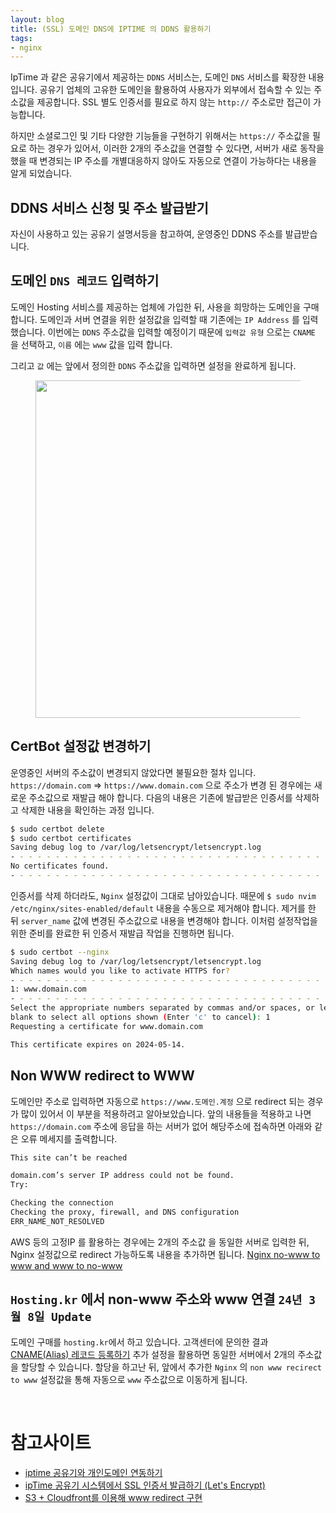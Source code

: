 ```yaml
---
layout: blog
title: (SSL) 도메인 DNS에 IPTIME 의 DDNS 활용하기
tags:
- nginx
---
```


IpTime 과 같은 공유기에서 제공하는 `DDNS` 서비스는, 도메인 `DNS` 서비스를 확장한 내용 입니다. 공유기 업체의 고유한 도메인을 활용하여 사용자가 외부에서 접속할 수 있는 주소값을 제공합니다. SSL 별도 인증서를 필요로 하지 않는 `http://` 주소로만 접근이 가능합니다.

하지만 소셜로그인 및 기타 다양한 기능들을 구현하기 위해서는 `https://` 주소값을 필요로 하는 경우가 있어서, 이러한 2개의 주소값을 연결할 수 있다면, 서버가 새로 동작을 했을 때 변경되는 IP 주소를 개별대응하지 않아도 자동으로 연결이 가능하다는 내용을 알게 되었습니다.

## DDNS 서비스 신청 및 주소 발급받기
자신이 사용하고 있는 공유기 설명서등을 참고하여, 운영중인 DDNS 주소를 발급받습니다.

## 도메인 `DNS 레코드` 입력하기
도메인 Hosting 서비스를 제공하는 업체에 가입한 뒤, 사용을 희망하는 도메인을 구매 합니다. 도메인과 서버 연결을 위한 설정값을 입력할 때 기존에는 `IP Address` 를 입력 했습니다. 이번에는 `DDNS` 주소값을 입력할 예정이기 때문에 `입력값 유형` 으로는 `CNAME` 을 선택하고, `이름` 에는 `www` 값을 입력 합니다.

그리고 `값` 에는 앞에서 정의한 `DDNS` 주소값을 입력하면 설정을 완료하게 됩니다.

<figure class="align-center">
  <img width="540px" src="{{site.baseurl}}/assets/linux/cname_example.jpg">
  <figcaption></figcaption>
</figure>

## CertBot 설정값 변경하기
운영중인 서버의 주소값이 변경되지 않았다면 불필요한 절차 입니다. `https://domain.com` => `https://www.domain.com` 으로 주소가 변경 된 경우에는 새로운 주소값으로 재발급 해야 합니다. 다음의 내용은 기존에 발급받은 인증서를 삭제하고 삭제한 내용을 확인하는 과정 입니다.

```bash
$ sudo certbot delete
$ sudo certbot certificates                 
Saving debug log to /var/log/letsencrypt/letsencrypt.log
- - - - - - - - - - - - - - - - - - - - - - - - - - - - - - - - - - - - - - - -
No certificates found.
- - - - - - - - - - - - - - - - - - - - - - - - - - - - - - - - - - - - - - - -
```

인증서를 삭제 하더라도, `Nginx` 설정값이 그대로 남아있습니다. 때문에 `$ sudo nvim /etc/nginx/sites-enabled/default` 내용을 수동으로 제거해야 합니다. 제거를 한 뒤 `server_name` 값에 변경된 주소값으로 내용을 변경해야 합니다. 이처럼 설정작업을 위한 준비를 완료한 뒤 인증서 재발급 작업을 진행하면 됩니다.

```bash
$ sudo certbot --nginx                      
Saving debug log to /var/log/letsencrypt/letsencrypt.log
Which names would you like to activate HTTPS for?
- - - - - - - - - - - - - - - - - - - - - - - - - - - - - - - - - - - - - - - -
1: www.domain.com
- - - - - - - - - - - - - - - - - - - - - - - - - - - - - - - - - - - - - - - -
Select the appropriate numbers separated by commas and/or spaces, or leave input
blank to select all options shown (Enter 'c' to cancel): 1
Requesting a certificate for www.domain.com

This certificate expires on 2024-05-14.
```

## Non WWW redirect to WWW
도메인만 주소로 입력하면 자동으로 `https://www.도메인.계정` 으로 redirect 되는 경우가 많이 있어서 이 부분을 적용하려고 알아보았습니다. 앞의 내용들을 적용하고 나면 `https://domain.com` 주소에 응답을 하는 서버가 없어 해당주소에 접속하면 아래와 같은 오류 메세지를 출력합니다.

```bash
This site can’t be reached

domain.com’s server IP address could not be found.
Try:

Checking the connection
Checking the proxy, firewall, and DNS configuration
ERR_NAME_NOT_RESOLVED
```

AWS 등의 고정IP 를 활용하는 경우에는 2개의 주소값 을 동일한 서버로 입력한 뒤, Nginx 설정값으로 redirect 가능하도록 내용을 추가하면 됩니다. [Nginx no-www to www and www to no-www](https://stackoverflow.com/questions/7947030/nginx-no-www-to-www-and-www-to-no-www) 

## `Hosting.kr` 에서 non-www 주소와 www 연결 `24년 3월 8일 Update`
도메인 구매를 `hosting.kr`에서 하고 있습니다. 고객센터에 문의한 결과 [CNAME(Alias) 레코드 등록하기](https://help.hosting.kr/hc/ko/articles/5695232561561-CNAME-Alias-%EB%A0%88%EC%BD%94%EB%93%9C-%EB%93%B1%EB%A1%9D%ED%95%98%EA%B8%B0) 추가 설정을 활용하면 동일한 서버에서 2개의 주소값을 할당할 수 있습니다. 할당을 하고난 뒤, 앞에서 추가한 `Nginx` 의 `non www recirect to www` 설정값을 통해 자동으로 `www` 주소값으로 이동하게 됩니다.

<br/>

# 참고사이트
- [iptime 공유기와 개인도메인 연동하기](https://linsoo.pe.kr/iptime-%ea%b3%b5%ec%9c%a0%ea%b8%b0%ec%99%80-%ea%b0%9c%ec%9d%b8%eb%8f%84%eb%a9%94%ec%9d%b8-%ec%97%b0%eb%8f%99%ed%95%98%ea%b8%b0/)
- [ipTime 공유기 시스템에서 SSL 인증서 발급하기 (Let's Encrypt)](https://yogyui.tistory.com/entry/ipTime-%EA%B3%B5%EC%9C%A0%EA%B8%B0-SSL-%EC%9D%B8%EC%A6%9D%EC%84%9C-%EB%B0%9C%EA%B8%89-Lets-Encrypt)
- [S3 + Cloudfront를 이용해 www redirect 구현](https://nangman14.tistory.com/101)
